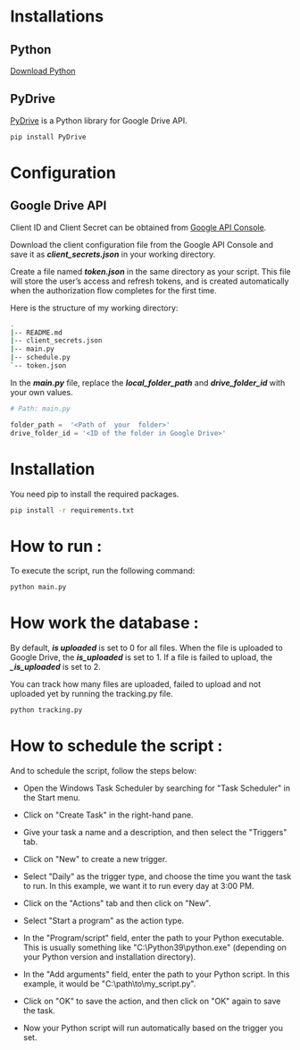 # Installations

## Python

[Download Python](https://www.python.org/downloads/)

## PyDrive

[PyDrive](https://pythonhosted.org/PyDrive/) is a Python library for Google Drive API.

```bash
pip install PyDrive
```

# Configuration

## Google Drive API

Client ID and Client Secret can be obtained from [Google API Console](https://console.developers.google.com/).

Download the client configuration file from the Google API Console and save it as **_client_secrets.json_** in your working directory.

Create a file named **_token.json_** in the same directory as your script. This file will store the user’s access and refresh tokens, and is created automatically when the authorization flow completes for the first time.

Here is the structure of my working directory:

```bash
.
|-- README.md
|-- client_secrets.json
|-- main.py
|-- schedule.py
`-- token.json
```

In the **_main.py_** file, replace the **_local_folder_path_** and **_drive_folder_id_** with your own values.

```python
# Path: main.py

folder_path =  '<Path of  your  folder>'
drive_folder_id = '<ID of the folder in Google Drive>'

```

# Installation

You need pip to install the required packages.

```bash
pip install -r requirements.txt
```

# How to run :

To execute the script, run the following command:

```bash
python main.py
```

# How work the database :

By default, **_is uploaded_** is set to 0 for all files. When the file is uploaded to Google Drive, the **_is_uploaded_** is set to 1. If a file is failed to upload, the **_\_is_uploaded_** is set to 2.

You can track how many files are uploaded, failed to upload and not uploaded yet by running the tracking.py file.

```bash
python tracking.py
```

# How to schedule the script :

And to schedule the script, follow the steps below:

- Open the Windows Task Scheduler by searching for "Task Scheduler" in the Start menu.

- Click on "Create Task" in the right-hand pane.

- Give your task a name and a description, and then select the "Triggers" tab.
- Click on "New" to create a new trigger.

- Select "Daily" as the trigger type, and choose the time you want the task to run. In this example, we want it to run every day at 3:00 PM.

- Click on the "Actions" tab and then click on "New".
- Select "Start a program" as the action type.

- In the "Program/script" field, enter the path to your Python executable. This is usually something like "C:\Python39\python.exe" (depending on your Python version and installation directory).

- In the "Add arguments" field, enter the path to your Python script. In this example, it would be "C:\path\to\my_script.py".

- Click on "OK" to save the action, and then click on "OK" again to save the task.

- Now your Python script will run automatically based on the trigger you set.
